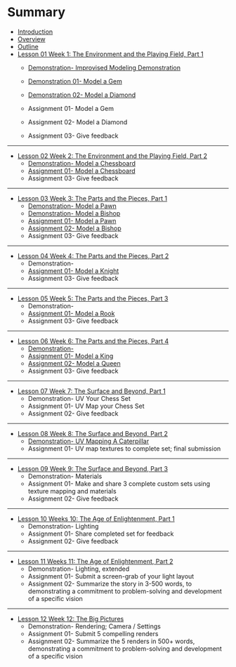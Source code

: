 # Summary

* [Introduction](README.md)
* [Overview](overview.md)
* [Outline](outline.md)
* [Lesson 01 Week 1: The Environment and the Playing Field, Part 1](lesson-01.md)
  * [Demonstration- Improvised Modeling Demonstration](lesson-01/demonstration-improvised-modeling-demonstration.md)
  * [Demonstration 01- Model a Gem](lesson-01/assignment-01-model-a-gem.md)
  * [Demonstration 02- Model a Diamond](lesson-01/assignment-02-model-a-diamond.md)
  * Assignment 01- Model a Gem
  * Assignment 02- Model a Diamond





  * Assignment 03- Give feedback
  

---

* [Lesson 02 Week 2: The Environment and the Playing Field, Part 2](lesson-02.md)
  * [Demonstration- Model a Chessboard](lesson-02/demonstration-.md)
  * [Assignment 01- Model a Chessboard](lesson-02/assignment-01-model-a-chessboard.md)
  * Assignment 03- Give feedback

---

* [Lesson 03 Week 3: The Parts and the Pieces, Part 1](lesson-03.md)
  * [Demonstration- Model a Pawn](lesson-03/demonstration-model-a-pawn.md)
  * [Demonstration- Model a Bishop](lesson-03/demonstration-model-a-bishop.md)
  * [Assignment 01- Model a Pawn](lesson-03/assignment-01-model-a-pawn.md)
  * [Assignment 02- Model a Bishop](lesson-03/assignment-02-model-a-bishop.md)
  * Assignment 03- Give feedback

---

* [Lesson 04 Week 4: The Parts and the Pieces, Part 2](lesson-04.md)
  * Demonstration- 
  * [Assignment 01- Model a Knight](lesson-04/assignment-01-model-a-knight.md)
  * Assignment 03- Give feedback

---

* [Lesson 05 Week 5: The Parts and the Pieces, Part 3](lesson-05.md)
  * Demonstration- 
  * [Assignment 01- Model a Rook](lesson-05/assignment-01-model-a-rook.md)
  * Assignment 03- Give feedback  

---

* [Lesson 06 Week 6: The Parts and the Pieces, Part 4](lesson-06.md)
  * [Demonstration- ](lesson-06/demonstration-.md)
  * [Assignment 01- Model a King](lesson-06/assignment-01-model-a-king.md)
  * [Assignment 02- Model a Queen](lesson-06/assignment-02-model-a-queen.md)
  * Assignment 03- Give feedback

---

* [Lesson 07 Week 7: The Surface and Beyond, Part 1](lesson-07.md)
  * Demonstration- UV Your Chess Set
  * Assignment 01- UV Map your Chess Set
  * Assignment 02- Give feedback

---

* [Lesson 08 Week 8: The Surface and Beyond, Part 2](lesson-08.md)
  * [Demonstration- UV Mapping A Caterpillar ](lesson-08/demonstration-uv-mapping-a-caterpillar.md)
  * Assignment 01- UV map textures to complete set; final submission

---

* [Lesson 09 Week 9: The Surface and Beyond, Part 3](lesson-09.md)
  * Demonstration- Materials
  * Assignment 01- Make and share 3 complete custom sets using texture mapping and materials
  * Assignment 02- Give feedback

---

* [Lesson 10 Weeks 10: The Age of Enlightenment, Part 1](lesson-10.md)
  * Demonstration- Lighting
  * Assignment 01- Share completed set for feedback
  * Assignment 02- Give feedback

---

* [Lesson 11 Weeks 11: The Age of Enlightenment, Part 2](lesson-11.md)
  * Demonstration- Lighting, extended
  * Assignment 01- Submit a screen-grab of your light layout 
  * Assignment 02- Summarize the story in 3-500 words, to demonstrating a commitment to problem-solving and development of a specific vision

---

* [Lesson 12 Week 12: The Big Pictures](lesson-12.md)
  * Demonstration- Rendering; Camera / Settings
  * Assignment 01- Submit 5 compelling renders
  * Assignment 02- Summarize the 5 renders in 500+ words, demonstrating a commitment to problem-solving and development of a specific vision

